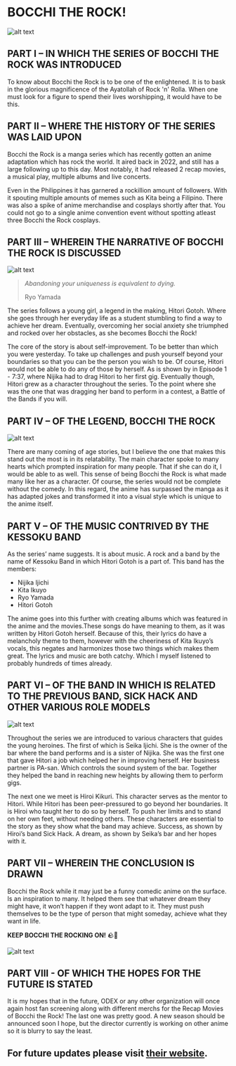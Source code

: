 # BOCCHI THE ROCK!
![alt text](1btr.jpg)



## PART I – IN WHICH THE SERIES OF BOCCHI THE ROCK WAS INTRODUCED ##

To know about Bocchi the Rock is to be one of the enlightened. It is to bask in the glorious magnificence of the Ayatollah of Rock 'n' Rolla. When one must look for a figure to spend their lives worshipping, it would have to be this.

## PART II – WHERE THE HISTORY OF THE SERIES WAS LAID UPON ## 

Bocchi the Rock is a manga series which has recently gotten an anime adaptation which has rock the world. It aired back in 2022, and still has a large following up to this day. Most notably, it had released 2 recap movies, a musical play, multiple albums and live concerts.

Even in the Philippines it has garnered a rockillion amount of followers. With it spouting multiple amounts of memes such as Kita being a Filipino. There was also a spike of anime merchandise and cosplays shortly after that. You could not go to a single anime convention event without spotting atleast three Bocchi the Rock cosplays. 

## PART III – WHEREIN THE NARRATIVE OF BOCCHI THE ROCK IS DISCUSSED ## 

![alt text](ryoyamad.jpg)

> *Abandoning your uniqueness is equivalent to dying.*
>
> Ryo Yamada

The series follows a young girl, a legend in the making, Hitori Gotoh. Where she goes through her everyday life as a student stumbling to find a way to achieve her dream. Eventually, overcoming her social anxiety she triumphed and rocked over her obstacles, as she becomes Bocchi the Rock!

The core of the story is about self-improvement. To be better than which you were yesterday. To take up challenges and push yourself beyond your boundaries so that you can be the person you wish to be. Of course, Hitori would not be able to do any of those by herself. As is shown by in Episode 1 - 7:37, where Nijika had to drag Hitori to her first gig. Eventually though, Hitori grew as a character throughout the series. To the point where she was the one that was dragging her band to perform in a contest, a Battle of the Bands if you will.

## PART IV – OF THE LEGEND, BOCCHI THE ROCK ## 

![alt text](hitori.jpg)

There are many coming of age stories, but I believe the one that makes this stand out the most is in its relatability. The main character spoke to many hearts which prompted inspiration for many people. That if she can do it, I would be able to as well. This sense of being Bocchi the Rock is what made many like her as a character.
Of course, the series would not be complete without the comedy. In this regard, the anime has surpassed the manga as it has adapted jokes and transformed it into a visual style which is unique to the anime itself. 

## PART V – OF THE MUSIC CONTRIVED BY THE KESSOKU BAND ## 

As the series’ name suggests. It is about music. A rock and a band by the name of Kessoku Band in which Hitori Gotoh is a part of. This band has the members:
- Nijika Ijichi
- Kita Ikuyo
- Ryo Yamada
- Hitori Gotoh
  
The anime goes into this further with creating albums which was featured in the anime and the movies.These songs do have meaning to them, as it was written by Hitori Gotoh herself. Because of this, their lyrics do have a melancholy theme to them, however with the cheeriness of Kita Ikuyo’s vocals, this negates and harmonizes those two things which makes them great. The lyrics and music are both catchy. Which I myself listened to probably hundreds of times already. 

## PART VI – OF THE BAND IN WHICH IS RELATED TO THE PREVIOUS BAND, SICK HACK AND OTHER VARIOUS ROLE MODELS ## 

![alt text](seika.jpg)

Throughout the series we are introduced to various characters that guides the young heroines. The first of which is Seika Ijichi. She is the owner of the bar where the band performs and is a sister of Nijika. She was the first one that gave Hitori a job which helped her in improving herself. Her business partner is PA-san. Which controls the sound system of the bar. Together they helped the band in reaching new heights by allowing them to perform gigs.

The next one we meet is Hiroi Kikuri. This character serves as the mentor to Hitori. While Hitori has been peer-pressured to go beyond her boundaries. It is Hiroi who taught her to do so by herself. To push her limits and to stand on her own feet, without needing others.
These characters are essential to the story as they show what the band may achieve. Success, as shown by Hiroi’s band Sick Hack. A dream, as shown by Seika’s bar and her hopes with it.

## PART VII – WHEREIN THE CONCLUSION IS DRAWN ## 

Bocchi the Rock while it may just be a funny comedic anime on the surface. Is an inspiration to many. It helped them see that whatever dream they might have, it won’t happen if they wont adapt to it. They must push themselves to be the type of person that might someday, achieve what they want in life.

**KEEP BOCCHI THE ROCKING ON!**
🪨🩷

![alt text](kitarock.gif)

## PART VIII - OF WHICH THE HOPES FOR THE FUTURE IS STATED ##

It is my hopes that in the future, ODEX or any other organization will once again host fan screening along with different merchs for the Recap Movies of Bocchi the Rock! The last one was pretty good. A new season should be announced soon I hope, but the director currently is working on other anime so it is blurry to say the least.

For future updates please visit [their website](https://bocchi.rocks/).
---
